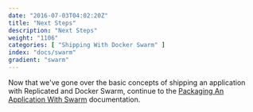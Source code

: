 ```yaml
---
date: "2016-07-03T04:02:20Z"
title: "Next Steps"
description: "Next Steps"
weight: "1106"
categories: [ "Shipping With Docker Swarm" ]
index: "docs/swarm"
gradient: "swarm"
---
```


Now that we've gone over the basic concepts of shipping an application with Replicated and Docker Swarm, continue to the [Packaging An Application With Swarm](/docs/swarm/packaging-an-application) documentation.